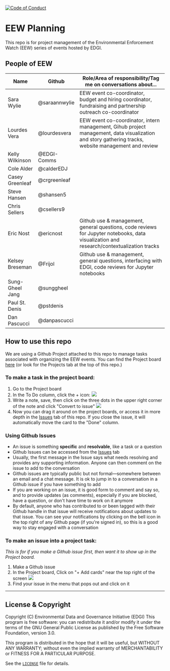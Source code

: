   [![Code of Conduct](https://img.shields.io/badge/%E2%9D%A4-code%20of%20conduct-blue.svg?style=flat)](https://github.com/edgi-govdata-archiving/overview/blob/master/CONDUCT.md)

# EEW Planning
This repo is for project management of the Environmental Enforcement Watch (EEW) series of events hosted by EDGI.

## People of EEW
| Name | Github | Role/Area of responsibility/Tag me on conversations about... |
| ------|--------|----------------------|
| Sara Wylie | @saraannwylie | EEW event co-coordinator, budget and hiring coordinator, fundraising and partnership outreach co-coordinator |
| Lourdes Vera | @lourdesvera |EEW event co-coordinator, intern management, Gihub project management, data visualization and story gathering tracks, website management and review|
| Kelly Wilkinson | @EDGI-Comms| |
| Cole Alder | @calderEDJ | |
| Casey Greenleaf | @crgreenleaf | |
| Steve Hansen | @shansen5 | |
| Chris Sellers | @csellers9 | |
| Eric Nost | @ericnost  | Github use & management, general questions, code reviews for Jupyter notebooks, data visualization and research/contextualization tracks |
| Kelsey Breseman | @Frijol | Github use & management, general questions, interfacing with EDGI, code reviews for Jupyter notebooks |
| Sung-Gheel Jang | @sunggheel | |
| Paul St. Denis | @pstdenis | |
| Dan Pascucci | @danpascucci | |

## How to use this repo
We are using a Github Project attached to this repo to manage tasks associated with organizing the EEW events. You can find the Project board [here](https://github.com/edgi-govdata-archiving/EEW_Planning/projects/1) (or look for the Projects tab at the top of this repo.)

### To make a task in the project board:
1. Go to the Project board
1. In the To Do column, click the + icon: ![](https://user-images.githubusercontent.com/454690/79391336-38ffe280-7f26-11ea-8913-42f905098fd4.png)
1. Write a note, save, then click on the three dots in the upper right corner of the note and click "Convert to issue" ![](https://user-images.githubusercontent.com/454690/79391335-38674c00-7f26-11ea-97ec-1b94606935b9.png)
1. Now you can drag it around on the project boards, or access it in more depth in the [Issues](https://github.com/edgi-govdata-archiving/EEW_Planning/issues) tab of this repo. If you close the issue, it will automatically move the card to the "Done" column.

### Using Github Issues
* An issue is something **specific** and **resolvable**, like a task or a question
* Github Issues can be accessed from the [Issues](https://github.com/edgi-govdata-archiving/EEW_Planning/issues) tab
* Usually, the first message in the Issue says what needs resolving and provides any supporting information. Anyone can then comment on the issue to add to the conversation
* Github issues are typically public but not formal—somewhere between an email and a chat message. It is ok to jump in to a conversation in a Github issue if you have something to add
* If you are working on an issue, it is good form to comment and say so, and to provide updates (as comments), especially if you are blocked, have a question, or don't have time to work on it anymore
* By default, anyone who has contributed to or been tagged with their Github handle in that issue will receive notifications about updates to that issue. You can see your notifications by clicking on the bell icon in the top right of any Github page (if you're signed in), so this is a good way to stay engaged with a conversation

### To make an issue into a project task:
*This is for if you make a Github issue first, then want it to show up in the Project board.*

1. Make a Github issue
1. In the Project board, Click on "+ Add cards" near the top right of the screen ![](https://user-images.githubusercontent.com/454690/79391908-436eac00-7f27-11ea-97b7-84df31d2c60a.png)
1. Find your issue in the menu that pops out and click on it
---
## License & Copyright

Copyright (C) <year> Environmental Data and Governance Initiative (EDGI)
This program is free software: you can redistribute it and/or modify it under the terms of the GNU General Public License as published by the Free Software Foundation, version 3.0.

This program is distributed in the hope that it will be useful, but WITHOUT ANY WARRANTY; without even the implied warranty of MERCHANTABILITY or FITNESS FOR A PARTICULAR PURPOSE.

See the [`LICENSE`](/LICENSE) file for details.
